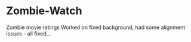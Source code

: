 # Zombie-Watch
Zombie movie ratings
Worked on fixed background, had some alignment issues - all fixed...
